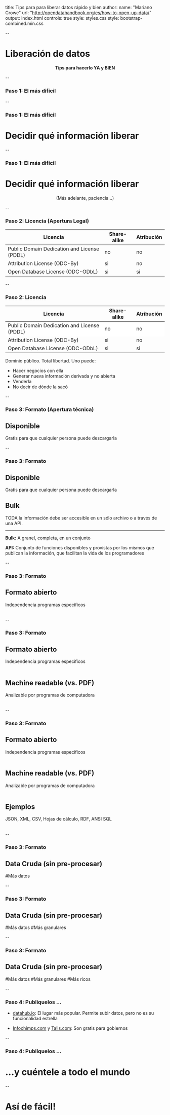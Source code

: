 title: Tips para para liberar datos rápido y bien
author:
  name: "Mariano Crowe"
  url: "http://opendatahandbook.org/es/how-to-open-up-data/"
output: index.html
controls: true
style: styles.css
style: bootstrap-combined.min.css

--

# Liberación de datos
<center><b>Tips para hacerlo YA y BIEN</b></center>

--

### Paso 1: El más dificil

--

### Paso 1: El más dificil

# Decidir qué información liberar

--

### Paso 1: El más dificil

# Decidir qué información liberar
<center>(Más adelante, paciencia...)</center>

--

### Paso 2: Licencia (Apertura Legal)

<table class="table">
  <thead>
    <tr>
      <th>Licencia</th>
      <th>Share-alike</th>
      <th>Atribución</th>
    </tr>
  </head>
  <tbody>
    <tr>
      <td>Public Domain Dedication and License (PDDL)</td>
      <td>no</td>
      <td>no</td>
    </tr>
    <tr>
      <td>Attribution License (ODC-By)</td>
      <td>si</td>
      <td>no</td>
    </tr>
    <tr>
      <td>Open Database License (ODC-ODbL) </td>
      <td>si</td>
      <td>si</td>
    </tr>
  </tbody>
</table>

--

### Paso 2: Licencia

<table class="table">
  <thead>
    <tr>
      <th>Licencia</th>
      <th>Share-alike</th>
      <th>Atribución</th>
    </tr>
  </head>
  <tbody>
    <tr style="background-color: white">
      <td>Public Domain Dedication and License (PDDL)</td>
      <td>no</td>
      <td>no</td>
    </tr>
    <tr>
      <td>Attribution License (ODC-By)</td>
      <td>si</td>
      <td>no</td>
    </tr>
    <tr>
      <td>Open Database License (ODC-ODbL) </td>
      <td>si</td>
      <td>si</td>
    </tr>
  </tbody>
</table>

Dominio público. Total libertad. Uno puede:

* Hacer negocios con ella
* Generar nueva información derivada y no abierta
* Venderla
* No decir de dónde la sacó

--

### Paso 3: Formato (Apertura técnica)

## Disponible
Gratis para que cualquier persona puede descargarla

--

### Paso 3: Formato

## Disponible
Gratis para que cualquier persona puede descargarla

## Bulk
TODA la información debe ser accesible en un sólo archivo o a través de una API.
<footer>
<hr/>
<p><b>Bulk:</b> A granel, completa, en un conjunto</p>
<p><b>API:</b> Conjunto de funciones disponibles y provistas por los mismos
que publican la información, que facilitan la vida de los programadores</p>
</footer>

--

### Paso 3: Formato

## Formato abierto
Independencia programas específicos
<br/>
<br/>

--

### Paso 3: Formato

## Formato abierto
Independencia programas específicos
<br/>
<br/>

## Machine readable (vs. PDF)
Analizable por programas de computadora
<br/>
<br/>

--

### Paso 3: Formato

## Formato abierto
Independencia programas específicos
<br/>
<br/>

## Machine readable (vs. PDF)
Analizable por programas de computadora
<br/>
<br/>

## Ejemplos
JSON, XML, CSV, Hojas de cálculo, RDF, ANSI SQL
<br/>
<br/>

--

### Paso 3: Formato

## Data Cruda (sin pre-procesar)
#Más datos

--

### Paso 3: Formato

## Data Cruda (sin pre-procesar)
#Más datos
#Más granulares

--

### Paso 3: Formato

## Data Cruda (sin pre-procesar)
#Más datos
#Más granulares
#Más ricos

--

### Paso 4: Publíquelos ...

* [datahub.io](http://http://datahub.io/): El lugar más popular. Permite subir datos, pero no es su funcionalidad estrella<br/>

* [Infochimps.com](http://infochimps.com) y [Talis.com](http://talis.com): Son gratis para gobiernos <br/>


--

### Paso 4: Publíquelos ...

# ...y cuéntele a todo el mundo

--

# Así de fácil!
